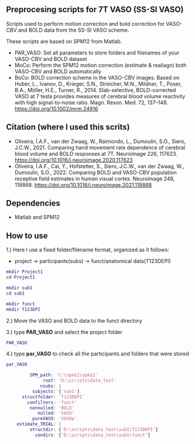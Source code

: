 ## Preprocesing scripts for 7T VASO (SS-SI VASO)
Scripts used to perform motion correction and bold correction for VASO-CBV and BOLD data from the SS-SI VASO scheme.

These scripts are based on SPM12 from Matlab.

- PAR_VASO: Set all parameters to store folders and filenames of your VASO-CBV and BOLD dataset
- MoCo: Perform the SPM12 motion correction (estimate & realiagn) both VASO-CBV and BOLD automatically
- BoCo: BOLD correction scheme in the VASO-CBV images. Based on Huber, L., Ivanov, D., Krieger, S.N., Streicher, M.N., Mildner, T., Poser, B.A., Möller, H.E., Turner, R., 2014. Slab-selective, BOLD-corrected VASO at 7 tesla provides measures of cerebral blood volume reactivity with high signal-to-noise ratio. Magn. Reson. Med. 72, 137–148. https://doi.org/10.1002/mrm.24916

## Citation (where I used this scrits)
- Oliveira, Í.A.F., van der Zwaag, W., Raimondo, L., Dumoulin, S.O., Siero, J.C.W., 2021. Comparing hand movement rate dependence of cerebral blood volume and BOLD responses at 7T. Neuroimage 226, 117623. https://doi.org/10.1016/j.neuroimage.2020.117623
- Oliveira, Í.A.F., Cai, Y., Hofstetter, S., Siero, J.C.W., van der Zwaag, W., Dumoulin, S.O., 2022. Comparing BOLD and VASO-CBV population receptive field estimates in human visual cortex. Neuroimage 248, 118868. https://doi.org/10.1016/j.neuroimage.2021.118868

## Dependencies

- Matlab and SPM12

## How to use

1.) Here I use a fixed folder/filename format, organized as it follows:

 - project -> participants(subs) -> funct/anatomical data(T123DEPI)

```matlab
mkdir Project1
cd Project1

mkdir sub1
cd sub1

mkdir funct
mkdir T123EPI
```

2.) Move the VASO and BOLD data to the funct directory

3.) type **PAR_VASO** and select the project folder 
```matlab
PAR_VASO
```

4.) type **par_VASO** to check all the participants and folders that were stored
```matlab
par_VASO

         SPM_path: 'C:\spm12\spm12'
              root: 'D:\scripts\data_test'
             nsubs: 1
          subjects: {'sub1'}
      structfolder: 'T123DEPI'
        confilters: 'funct'
         nonnulled: 'BOLD'
            nulled: 'VASO'
          pureVASO: 'VASOp'
    estimate_TRIAL: 1
         structdir: {'D:\scripts\data_test\sub1\T123DEPI'}
           condirs: {'D:\scripts\data_test\sub1\funct'}

```

